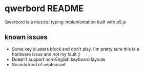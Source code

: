 # qwerbord README #

Qwerbord is a musical typing implementation built with p5.js

## known issues ##

- Some key clusters block and don't play. I'm pretty sure this is a hardware issue and not my fault ;)
- Doesn't support non-English keyboard layouts
- Sounds kind of unpleasant

